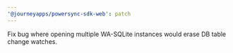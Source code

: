 ```yaml
---
'@journeyapps/powersync-sdk-web': patch
---
```


Fix bug where opening multiple WA-SQLite instances would erase DB table change watches.
